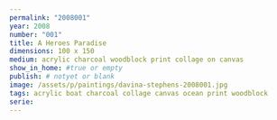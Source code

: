 ```yaml
---
permalink: "2008001"
year: 2008
number: "001"
title: A Heroes Paradise
dimensions: 100 x 150
medium: acrylic charcoal woodblock print collage on canvas
show_in_home: #true or empty
publish: # notyet or blank
image: /assets/p/paintings/davina-stephens-2008001.jpg
tags: acrylic boat charcoal collage canvas ocean print woodblock  
serie:
---
```

